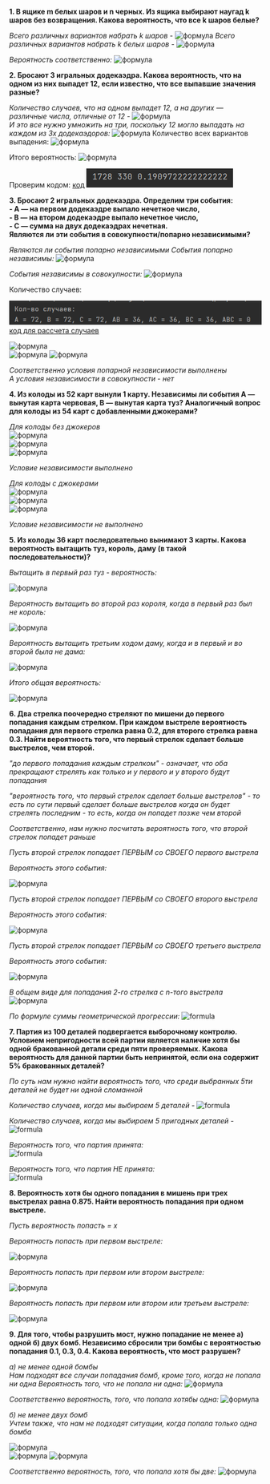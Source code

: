 **1. В ящике m белых шаров и n черных. Из ящика выбирают наугад k шаров
без возвращения. Какова вероятность, что все k шаров белые?**
     
_Всего различных вариантов набрать k шаров -_ 
![формула](https://latex.codecogs.com/svg.image?&space;C_{m+n}^{k})
_Всего различных вариантов набрать k белых шаров -_ 
![формула](https://latex.codecogs.com/svg.image?&space;C_{m}^{k})

_Вероятность соответственно:_
![формула](https://latex.codecogs.com/svg.image?\inline&space;\frac{C_{m}^{k}}{C_{m+n}^{k}})


**2. Бросают 3 игральных додекаэдра. Какова вероятность, что на одном из
них выпадет 12, если известно, что все выпавшие значения разные?**
     

_Количество случаев, что на одном выпадет 12, а на других — различные числа, отличные от 12 -_
![формула](https://latex.codecogs.com/svg.image?\inline&space;1\ast&space;11\ast&space;10)  
_И это все нужно умножить на три, поскольку 12 могло выпадать на каждом из 3х додекаэдоров:_
![формула](https://latex.codecogs.com/svg.image?\inline&space;3\ast&space;11\ast&space;10=330)
Количество всех вариантов выпадения:
![формула](https://latex.codecogs.com/svg.image?\inline&space;12^{3})

Итого вероятность:
![формула](https://latex.codecogs.com/svg.image?\inline&space;\frac{3\ast&space;11\ast&space;10}{12^{3}}=0,19097222)

Проверим кодом:
[код](2.py)
![img2.jpg](resources/img2.jpg)  

   

**3. Бросают 2 игральных додекаэдра. Определим три события:**  
   **- A — на первом додекаэдре выпало нечетное число,**   
   **- B — на втором додекаэдре выпало нечетное число,**   
   **- C — сумма на двух додекаэдрах нечетная.**   
     **Являются ли эти события в совокупности/попарно независимыми?**

_*Являются ли события попарно независимыми*_
_События попарно независимы:_
![формула](https://latex.codecogs.com/svg.image?\inline&space;P(A|B)=P(B)<=>P(A\cdot&space;B)=P(A)\cdot&space;P(B)<=>P(B|A)=P(A))


_События независимы в совокупности:_
![формула](https://latex.codecogs.com/svg.image?\inline&space;P(A\cdot&space;B\cdot&space;C)=P(A)\cdot&space;P(B)\cdot&space;P(C))


Количество случаев:  

![gg](resources/img3.jpg)
[код для рассчета случаев](3.py)

![формула](https://latex.codecogs.com/svg.image?\inline&space;P(A)=P(B)=P(C)=\frac{72}{144}=\frac{1}{2})  
![формула](https://latex.codecogs.com/svg.image?\inline&space;P(A\cdot&space;B)=P(A\cdot&space;C)=P(B\cdot&space;C)=\frac{36}{144}=\frac{1}{4})  
![формула](https://latex.codecogs.com/svg.image?\inline&space;P(A\cdot&space;B\cdot&space;C)=0/144&space;)

_Соответственно условия попарной независимости выполнены_  
_А условия независимости в совокупности - нет_
  
**4. Из колоды из 52 карт вынули 1 карту. Независимы ли события A —
вынутая карта червовая, B — вынутая карта туз? Аналогичный вопрос
для колоды из 54 карт с добавленными джокерами?**
   
_*Для колоды без джокеров*_  
![формула](https://latex.codecogs.com/svg.image?\inline&space;P(A)=\frac{13}{52}=\frac{1}{4})  
![формула](https://latex.codecogs.com/svg.image?\inline&space;P(B)=\frac{4}{52}=\frac{1}{13})  
![формула](https://latex.codecogs.com/svg.image?\inline&space;P(A\cdot&space;B)=\frac{1}{52})
  
_Условие независимости выполнено_
  
_*Для колоды с джокерами*_  
![формула](https://latex.codecogs.com/svg.image?\inline&space;P(A)=\frac{13}{54})  
![формула](https://latex.codecogs.com/svg.image?\inline&space;P(B)=\frac{4}{54})  
![формула](https://latex.codecogs.com/svg.image?\inline&space;P(A\cdot&space;B)=\frac{1}{54})  
  
_Условие независимости не выполнено_
       

**5. Из колоды 36 карт последовательно вынимают 3 карты. Какова
вероятность вытащить туз, король, даму (в такой последовательности)?**
  
_Вытащить в первый раз туз - вероятность:_  

![формула](https://latex.codecogs.com/svg.image?\inline&space;\frac{4}{36})  
  
_Вероятность вытащить во второй раз короля, когда в первый раз был не король:_  

![формула](https://latex.codecogs.com/svg.image?\inline&space;\frac{4}{35})  

_Вероятность вытащить третьим ходом даму, когда и в первый и во второй была не дама:_  

![формула](https://latex.codecogs.com/svg.image?\inline&space;\frac{4}{34})  
  
_Итого общая вероятность:_

![формула](https://latex.codecogs.com/svg.image?\inline&space;\frac{4}{36}\cdot&space;\frac{4}{35}\cdot&space;\frac{4}{34}=0,00149393091)  


  
  
**6. Два стрелка поочередно стреляют по мишени до первого попадания
каждым стрелком. При каждом выстреле вероятность попадания для
первого стрелка равна 0.2, для второго стрелка равна 0.3. Найти
вероятность того, что первый стрелок сделает больше выстрелов, чем
второй.**   
   
_"до первого попадания каждым стрелком" - означает, что оба прекращают стрелять как только и у первого и у второго будут попадания_
  
  
_"вероятность того, что первый стрелок сделает больше выстрелов" - то есть по сути первый сделает больше выстрелов когда он будет стрелять последним - то есть, когда он попадет позже чем второй_

_Соответственно, нам нужно посчитать вероятность того, что второй стрелок попадет раньше_  

_Пусть второй стрелок попадает ПЕРВЫМ со СВОЕГО первого выстрела_  
  
_Вероятность этого события:_

![формула](https://latex.codecogs.com/svg.image?\inline&space;(1-0,2)\cdot&space;0,3)  

_Пусть второй стрелок попадает ПЕРВЫМ со СВОЕГО второго выстрела_  
  
_Вероятность этого события:_

![формула](https://latex.codecogs.com/svg.image?\inline&space;(1-0,2)^2\cdot&space;(1-0,3)\cdot&space;0,3)

_Пусть второй стрелок попадает ПЕРВЫМ со СВОЕГО третьего выстрела_  
  
_Вероятность этого события:_

![формула](https://latex.codecogs.com/svg.image?\inline&space;(1-0,2)^3\cdot&space;(1-0,3)^{2}\cdot&space;0,3)
  
  
_В общем виде для попадания 2-го стрелка с n-того выстрела_  
![формула](https://latex.codecogs.com/svg.image?\inline&space;(0,8)\cdot&space;(0,7)\cdot&space;(P(n-1)))

   
_По формуле суммы геометрической прогрессии:_
![formula](https://latex.codecogs.com/svg.image?\inline&space;S=\frac{b_{1}}{1-q}=\frac{0,24}{1-0,56}=0,(54))

**7. Партия из 100 деталей подвергается выборочному контролю. Условием
непригодности всей партии является наличие хотя бы одной бракованной
детали среди пяти проверяемых. Какова вероятность для данной партии
быть непринятой, если она содержит 5% бракованных деталей?**  
     

_По суть нам нужно найти вероятность того, что среди выбранных 5ти деталей не будет ни одной сломанной_

_Количество случаев, когда мы выбираем 5 деталей -_
![formula](https://latex.codecogs.com/svg.image?\inline&space;C_{100}^{5})  
  
_Количество случаев, когда мы выбираем 5 пригодных деталей -_
![formula](https://latex.codecogs.com/svg.image?\inline&space;C_{95}^{5})  

_Вероятность того, что партия принята:_  
![formula](https://latex.codecogs.com/svg.image?\inline&space;\frac{C_{95}^{5}}{C_{100}^{5}}=0,769589953)

_Вероятность того, что партия НЕ принята:_  
![formula](https://latex.codecogs.com/svg.image?\inline&space;1-0,769589953=0,230410047)
  
**8. Вероятность хотя бы одного попадания в мишень при трех выстрелах
равна 0.875. Найти вероятность попадания при одном выстреле.**  
     
_Пусть вероятность попасть = x_  

_Вероятность попасть при первом выстреле:_  

![формула](https://latex.codecogs.com/svg.image?\inline&space;x)  
  

_Вероятность попасть при первом или втором выстреле:_  

![формула](https://latex.codecogs.com/svg.image?\inline&space;x+(1-x)\cdot&space;x)  
  

_Вероятность попасть при первом или втором или третьем выстреле:_  

![формула](https://latex.codecogs.com/svg.image?\inline&space;x+(1-x)\cdot&space;x+(1-x)^{2}\cdot&space;x=0.875&space;&space;=>&space;&space;x=0.5)
     

**9. Для того, чтобы разрушить мост, нужно попадание не менее а) одной б)
двух бомб. Независимо сбросили три бомбы с вероятностью попадания 0.1,
0.3, 0.4. Какова вероятность, что мост разрушен?**
  
  
_a) не менее одной бомбы_    
_Нам подходят все случаи попадания бомб, кроме того, когда не попала ни одна_
_Вероятность того, что не попала ни одна:_ 
![формула](https://latex.codecogs.com/svg.image?\inline&space;P(\bar{A})\ast&space;P(\bar{B})\ast&space;P(\bar{C})=0,9\ast&space;0,7\ast&space;0,6=0,378)  
  
  
_Соответственно вероятность, того, что попала хотябы одна:_
![формула](https://latex.codecogs.com/svg.image?\inline&space;1-0,378=0,622)

  

_б) не менее двух бомб_  
_Учтем также, что нам не подходят ситуации, когда попала только одна бомба_  

![формула](https://latex.codecogs.com/svg.image?\inline&space;P(A)\ast&space;P(\bar{B})\ast&space;P(\bar{C})=0,1\ast&space;0,7\ast&space;0,6=0,042)  
![формула](https://latex.codecogs.com/svg.image?\inline&space;P(\bar{A})\ast&space;P(B)\ast&space;P(\bar{C})=0,9\ast&space;0,3\ast&space;0,6=0,162) 
![формула](https://latex.codecogs.com/svg.image?\inline&space;P(\bar{A})\ast&space;P(\bar{B})\ast&space;P(C)=0,9\ast&space;0,7\ast&space;0,4=0,252)  
  
  
_Соответственно вероятность, того, что попала хотя бы две:_
![формула](https://latex.codecogs.com/svg.image?\inline&space;1-0,378-0,042-0,162-0,252=0,166)




  

